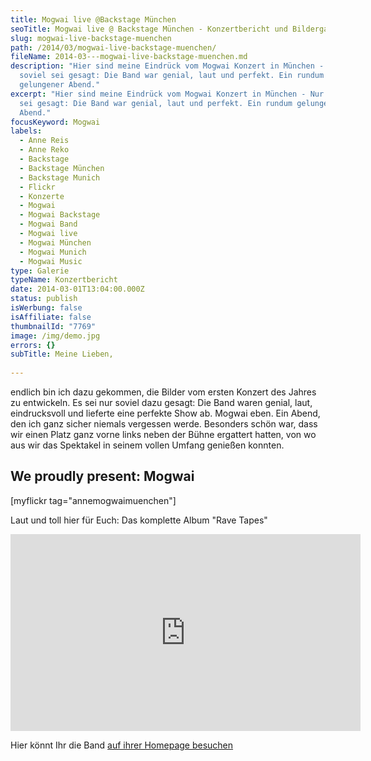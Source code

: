 ```yaml
---
title: Mogwai live @Backstage München
seoTitle: Mogwai live @ Backstage München - Konzertbericht und Bildergalerie
slug: mogwai-live-backstage-muenchen
path: /2014/03/mogwai-live-backstage-muenchen/
fileName: 2014-03---mogwai-live-backstage-muenchen.md
description: "Hier sind meine Eindrück vom Mogwai Konzert in München - Nur
  soviel sei gesagt: Die Band war genial, laut und perfekt. Ein rundum
  gelungener Abend."
excerpt: "Hier sind meine Eindrück vom Mogwai Konzert in München - Nur soviel
  sei gesagt: Die Band war genial, laut und perfekt. Ein rundum gelungener
  Abend."
focusKeyword: Mogwai
labels:
  - Anne Reis
  - Anne Reko
  - Backstage
  - Backstage München
  - Backstage Munich
  - Flickr
  - Konzerte
  - Mogwai
  - Mogwai Backstage
  - Mogwai Band
  - Mogwai live
  - Mogwai München
  - Mogwai Munich
  - Mogwai Music
type: Galerie
typeName: Konzertbericht
date: 2014-03-01T13:04:00.000Z
status: publish
isWerbung: false
isAffiliate: false
thumbnailId: "7769"
image: /img/demo.jpg
errors: {}
subTitle: Meine Lieben,
  
---
```


endlich bin ich dazu gekommen, die Bilder vom ersten Konzert des Jahres zu
entwickeln. Es sei nur soviel dazu gesagt: Die Band waren genial, laut,
eindrucksvoll und lieferte eine perfekte Show ab. Mogwai eben. Ein Abend, den
ich ganz sicher niemals vergessen werde. Besonders schön war, dass wir einen
Platz ganz vorne links neben der Bühne ergattert hatten, von wo aus wir das
Spektakel in seinem vollen Umfang genießen konnten.

## We proudly present: Mogwai

[myflickr tag="annemogwaimuenchen"]

Laut und toll hier für Euch: Das komplette Album "Rave Tapes"

<iframe src="https://www.youtube.com/embed/cfdqzVYt8Do" width="560" height="315" frameborder="0" allowfullscreen="allowfullscreen"></iframe>

Hier könnt Ihr die Band [auf ihrer Homepage besuchen](http://www.mogwai.co.uk/)

  